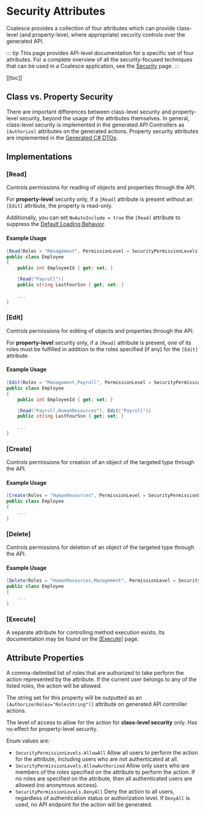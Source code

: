 # Security Attributes

Coalesce provides a collection of four attributes which can provide class-level (and property-level, where appropriate) security controls over the generated API.

::: tip
This page provides API-level documentation for a specific set of four attributes. For a complete overview of all the security-focused techniques that can be used in a Coalesce application, see the [Security](/topics/security.md) page.
:::

[[toc]]


## Class vs. Property Security

There are important differences between class-level security and property-level security, beyond the usage of the attributes themselves. In general, class-level security is implemented in the generated API Controllers as `[Authorize]` attributes on the generated actions. Property security attributes are implemented in the [Generated C# DTOs](/stacks/agnostic/dtos.md).


## Implementations

### [Read]
Controls permissions for reading of objects and properties through the API.

For **property-level** security only, if a `[Read]` attribute is present without an `[Edit]` attribute, the property is read-only. 

Additionally, you can set  `NoAutoInclude = true` the `[Read]` attribute to suppress the [Default Loading Behavior](/modeling/model-components/data-sources.md#default-loading-behavior).

#### Example Usage
``` c#
[Read(Roles = "Management", PermissionLevel = SecurityPermissionLevels.AllowAuthorized)]
public class Employee
{
    public int EmployeeId { get; set; }

    [Read("Payroll")]
    public string LastFourSsn { get; set; }
    
    ...
}
```

### [Edit]
Controls permissions for editing of objects and properties through the API.

For **property-level** security only, if a `[Read]` attribute is present, one of its roles must be fulfilled in addition to the roles specified (if any) for the `[Edit]` attribute.

#### Example Usage
``` c#
[Edit(Roles = "Management,Payroll", PermissionLevel = SecurityPermissionLevels.AllowAuthorized)]
public class Employee
{
    public int EmployeeId { get; set; }

    [Read("Payroll,HumanResources"), Edit("Payroll")]
    public string LastFourSsn { get; set; }
    
    ...
}
```

### [Create]

Controls permissions for creation of an object of the targeted type through the API.

#### Example Usage
``` c#
[Create(Roles = "HumanResources", PermissionLevel = SecurityPermissionLevels.AllowAuthorized)]
public class Employee
{
    ...
}
```

### [Delete]
Controls permissions for deletion of an object of the targeted type through the API.

#### Example Usage
``` c#
[Delete(Roles = "HumanResources,Management", PermissionLevel = SecurityPermissionLevels.AllowAuthorized)]
public class Employee
{
    ...
}
```

### [Execute]
A separate attribute for controlling method execution exists. Its documentation may be found on the [[Execute]](/modeling/model-components/attributes/execute.md) page.

## Attribute Properties

<Prop def="public string Roles { get; set; }" ctor=1 /> 

A comma-delimited list of roles that are authorized to take perform the action represented by the attribute. If the current user belongs to any of the listed roles, the action will be allowed.

The string set for this property will be outputted as an `[Authorize(Roles="RolesString")]` attribute on generated API controller actions.

<Prop def="public SecurityPermissionLevels PermissionLevel { get; set; }" ctor=2 /> 

The level of access to allow for the action for **class-level security** only. Has no effect for property-level security.

Enum values are:
- `SecurityPermissionLevels.AllowAll` Allow all users to perform the action for the attribute, including users who are not authenticated at all.
- `SecurityPermissionLevels.AllowAuthorized` Allow only users who are members of the roles specified on the attribute to perform the action. If no roles are specified on the attribute, then all authenticated users are allowed (no anonymous access). 
- `SecurityPermissionLevels.DenyAll` Deny the action to all users, regardless of authentication status or authorization level. If `DenyAll` is used, no API endpoint for the action will be generated.
